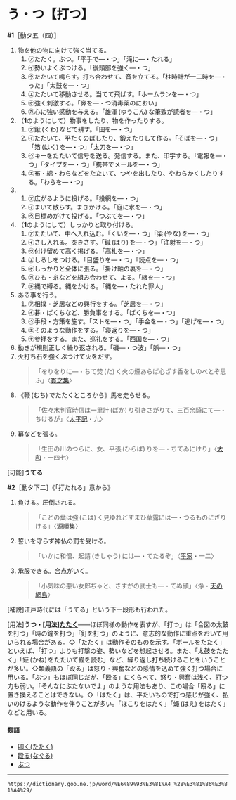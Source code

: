 # う・つ【打つ】

**\#1**［動タ五（四）］
1. 物を他の物に向けて強く当てる。    
    1.  ㋐たたく。ぶつ。「平手で―・つ」「滝に―・たれる」        
    2.  ㋑勢いよくぶつける。「後頭部を強く―・つ」        
    3.  ㋒たたいて鳴らす。打ち合わせて、音を立てる。「柱時計が一二時を―・った」「太鼓を―・つ」        
    4.  ㋓たたいて移動させる。当てて飛ばす。「ホームランを―・つ」        
    5.  ㋔強く刺激する。「鼻を―・つ消毒薬のにおい」        
    6.  ㋕心に強い感動を与える。「雄渾 (ゆうこん) な筆致が読者を―・つ」
2. （**1**のようにして）物事をしたり、物を作ったりする。    
    1.  ㋐鍬 (くわ) などで耕す。「田を―・つ」        
    2.  ㋑たたいて、平たくのばしたり、鍛えたりして作る。「そばを―・つ」「箔 (はく) を―・つ」「太刀を―・つ」        
    3.  ㋒キーをたたいて信号を送る。発信する。また、印字する。「電報を―・つ」「タイプを―・つ」「携帯でメールを―・つ」        
    4.  ㋓布・綿・わらなどをたたいて、つやを出したり、やわらかくしたりする。「わらを―・つ」        
3.     
    1.  ㋐広がるように投げる。「投網を―・つ」        
    2.  ㋑まいて散らす。まきかける。「庭に水を―・つ」        
    3.  ㋒目標めがけて投げる。「つぶてを―・つ」
4. （**1**のようにして）しっかりと取り付ける。    
    1.  ㋐たたいて、中へ入れ込む。「くいを―・つ」「梁 (やな) を―・つ」        
    2.  ㋑さし入れる。突きさす。「鍼 (はり) を―・つ」「注射を―・つ」        
    3.  ㋒付け留めて高く掲げる。「高札を―・つ」        
    4.  ㋓しるしをつける。「目盛りを―・つ」「読点を―・つ」        
    5.  ㋔しっかりと全体に張る。「掛け軸の裏を―・つ」        
    6.  ㋕ひも・糸などを組み合わせて、よる。「緒を―・つ」        
    7.  ㋖縄で縛る。縄をかける。「縄を―・たれた罪人」
5. ある事を行う。    
    1.  ㋐相撲・芝居などの興行をする。「芝居を―・つ」        
    2.  ㋑碁・ばくちなど、勝負事をする。「ばくちを―・つ」        
    3.  ㋒手段・方策を施す。「ストを―・つ」「手金を―・つ」「逃げを―・つ」        
    4.  ㋓そのような動作をする。「寝返りを―・つ」        
    5.  ㋔参拝をする。また、巡礼をする。「西国を―・つ」
6. 動きが規則正しく繰り返される。「磯―・つ波」「脈―・つ」
7. 火打ち石を強くぶつけて火をだす。    
    >「をりをりに―・ちて焚 (た) く火の煙あらば心ざす香をしのべとぞ思ふ」〈[貫之集](https://dictionary.goo.ne.jp/word/person/%E7%B4%80%E8%B2%AB%E4%B9%8B/#jn-53417)〉
8. 《鞭 (むち) でたたくところから》馬を走らせる。    
    >「佐々木判官時信は一里計 (ばか) り引きさがりて、三百余騎にて―・ちけるが」〈[太平記](https://dictionary.goo.ne.jp/word/%E5%A4%AA%E5%B9%B3%E8%A8%98/#jn-134384)・九〉
9. 幕などを張る。    
    >「生田の川のつらに、女、平張 (ひらば) りを―・ちてゐにけり」〈[大和](https://dictionary.goo.ne.jp/word/%E5%A4%A7%E5%92%8C%E7%89%A9%E8%AA%9E/#jn-222991)・一四七〉
        

\[可能\]**うてる**

**\#2**［動タ下二］《「打たれる」意から》
1. 負ける。圧倒される。
    >「ことの葉は強 (こは) く見ゆれどすまひ草露には―・つるものにざりける」〈[源順集](https://dictionary.goo.ne.jp/word/person/%E6%BA%90%E9%A0%86/#jn-212920)〉
2. 誓いを守らず神仏の罰を受ける。    
    >「いかに和僧、起請 (きしゃう) には―・てたるぞ」〈[平家](https://dictionary.goo.ne.jp/word/%E5%B9%B3%E5%AE%B6%E7%89%A9%E8%AA%9E/#jn-198120)・一二〉
3. 承服できる。合点がいく。    
    >「小気味の悪い女郎ぢゃと、さすがの武士も―・てぬ顔」〈浄・[天の網島](https://dictionary.goo.ne.jp/word/%E5%BF%83%E4%B8%AD%E5%A4%A9%E3%81%AE%E7%B6%B2%E5%B3%B6/#jn-114442)〉
        

\[補説\]江戸時代には「うてる」という下一段形も行われた。

\[用法\]**うつ・\[用法\][たたく](https://dictionary.goo.ne.jp/word/%E5%8F%A9%E3%81%8F_%28%E3%81%9F%E3%81%9F%E3%81%8F%29/#jn-136750)**――ほぼ同様の動作を表すが、「打つ」は「合図の太鼓を打つ」「時の鐘を打つ」「釘を打つ」のように、意志的な動作に重点をおいて用いられる場合がある。◇「たたく」は動作そのものを示す。「ボールをたたく」といえば、「打つ」よりも打撃の姿、勢いなどを想起させる。また、「太鼓をたたく」「鉦 (かね) をたたいて経を読む」など、繰り返し打ち続けることをいうことが多い。◇類義語の「殴る」は怒り・興奮などの感情を込めて強く打つ場合に用いる。「ぶつ」もほぼ同じだが、「殴る」にくらべて、怒り・興奮は浅く、打つ力も弱い。「そんなにぶたないでよ」のような用法もあり、この場合「殴る」に置き換えることはできない。◇「はたく」は、平たいもので打つ感じが強く、払いのけるような動作を伴うことが多い。「ほこりをはたく」「蠅 (はえ) をはたく」などと用いる。

#### 類語

-   [叩く(たたく)](たたく（叩く／敲く）)
-   [殴る(なぐる)](https://dictionary.goo.ne.jp/word/%E6%AE%B4%E3%82%8B/#jn-163729)
-   [ぶつ](https://dictionary.goo.ne.jp/word/%E6%89%93%E3%81%A4_%28%E3%81%B6%E3%81%A4%29/#jn-193341)

---
`https://dictionary.goo.ne.jp/word/%E6%89%93%E3%81%A4_%28%E3%81%86%E3%81%A4%29/`